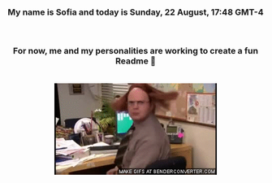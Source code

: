 


<div align="center">
<h3 >My name is Sofia and today is Sunday, 22 August, 17:48 GMT-4</h3><br>
<h3 >For now, me and my personalities are working to create a fun Readme 👋
</h3><br>
<img src='img/dwight.gif' alt='working...'/>
</div>
